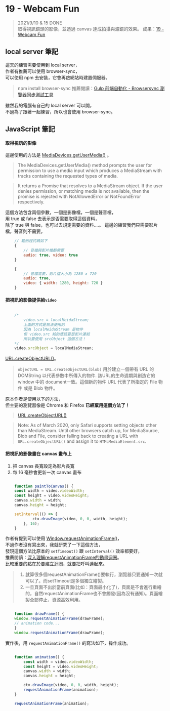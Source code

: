 
# 19 - Webcam Fun
> 2021/9/10 & 15 DONE  
取得視訊鏡頭的影像，並透過 canvas 達成拍攝與濾鏡的效果。
成果：[19 - Webcam Fun](https://alice-nor.github.io/JavaScript30/18%20-%20Adding-Up-Times-with-Reduce/index.html) 

## local server 筆記 ##

這天的練習需要使用到 local server，  
作者有推薦可以使用 browser-sync，  
可以使用 npm 去安裝，它會再啟網站時建置伺服器。  
> npm install browser-sync
> 推薦閱讀：[Gulp 前端自動化 - Browsersync 瀏覽器同步測試工具](https://awdr74100.github.io/2020-01-14-gulp-browsersync/) 

雖然我的電腦有自己的 local server 可以開，  
不過為了跟著一起練習，所以也會使用 browser-sync。

## JavaScript 筆記 ##

#### 取得視訊的影像

這邊使用的方法是 [MediaDevices.getUserMedia()](https://developer.mozilla.org/zh-CN/docs/Web/API/MediaDevices/getUserMedia) 。  

> The MediaDevices.getUserMedia() method prompts the user for permission to use a media input which produces a MediaStream with tracks containing the requested types of media.

> It returns a Promise that resolves to a MediaStream object. If the user denies permission, or matching media is not available, then the promise is rejected with NotAllowedError or NotFoundError respectively.

這個方法包含兩個參數，一個是影像檔，一個是聲音檔，  
用 true 或 false 去表示是否需要取得這個資料，  
除了 true 與 false，也可以去規定需要的資料....。
這邊的練習我們只需要影片檔，聲音則不需要。

```JavaScript
    // 範例程式碼如下
    { 
        // 音檔與影片檔都需要
        audio: true, video: true 
    } 

    {
        // 音檔需要，影片檔大小為 1280 x 720
        audio: true,
        video: { width: 1280, height: 720 }
    }
```

#### 把視訊的影像提供給`video`

```JavaScript

    /* 
        video.src = localMeidaStream;  
        上面的方式是無法使用的
        因為 localMeidaStream 是物件
        但 video.src 給的應該要是影片連結
        所以要使用 srcObject 這個方法！
    */
    video.srcObject = localMediaStrean;

```

[URL.createObjectURL()](https://developer.mozilla.org/zh-TW/docs/Web/API/URL/createObjectURL)。 
> `objectURL = URL.createObjectURL(blob)`
> 用於建立一個帶有 URL 的 DOMString 以代表參數中所傳入的物件. 該URL的生命週期與創造它的 window 中的 document一致。這個新的物件 URL 代表了所指定的 File 物件 或是 Blob 物件。 

原本作者是使用以下的方法，  
但主要的瀏覽器像是 Chrome 和 Firefox **已經棄用這個方法了！**
> [URL.createObjectURL()](https://developer.mozilla.org/zh-TW/docs/Web/API/URL/createObjectURL)

> Note: As of March 2020, only Safari supports setting objects other than MediaStream. Until other browsers catch up, for MediaSource, Blob and File, consider falling back to creating a URL with `URL.createObjectURL()` and assign it to `HTMLMediaElement.src`. 

#### 把視訊的影像畫在 canvas 畫布上

1. 把 canvas 長寬設定為影片長寬
2. 每 16 毫秒會更新一次 canvas 畫布

```JavaScript

    function paintToCanvas() {
    const width = video.videoWidth;
    const height = video.videoHeight;
    canvas.width = width;
    canvas.height = height;

    setInterval(() => {
            ctx.drawImage(video, 0, 0, width, height);
        }, 16);
    }

```

作者有提到可以使用 [Window.requestAnimationFrame()](https://developer.mozilla.org/zh-TW/docs/Web/API/window/requestAnimationFrame)，  
不過作者沒有寫出來，我就研究了一下這個方法，  
發現這個方法比原本的 `setTimeout()` 跟 `setInterval()` 效率都要好，  
推薦閱讀：[深入理解requestAnimationFrame的動畫迴圈](https://codertw.com/%E5%89%8D%E7%AB%AF%E9%96%8B%E7%99%BC/260087/)。  
比較重要的點在於要建立迴圈，就要把呼叫連起來。  
>  1. 就算很多個requestAnimationFrame()要執行，瀏覽器只要通知一次就可以了。而setTimeout是多個獨立繪製。
> 2. 一旦頁面不出於當前頁面(比如：頁面最小化了)，頁面是不會進行重繪的，自然requestAnimationFrame也不會觸發(因為沒有通知)。頁面繪製全部停止，資源高效利用。

```JavaScript

    function drawFrame() {
    window.requestAnimationFrame(drawFrame);
    // animation code...
    }
    window.requestAnimationFrame(drawFrame);

```

實作後，用 `requestAnimationFrame()` 的寫法如下，操作成功。

```JavaScript

    function animation() {
        const width = video.videoWidth;
        const height = video.videoHeight;
        canvas.width = width;
        canvas.height = height;

        ctx.drawImage(video, 0, 0, width, height);
        requestAnimationFrame(animation);
    }

    requestAnimationFrame(animation);

```